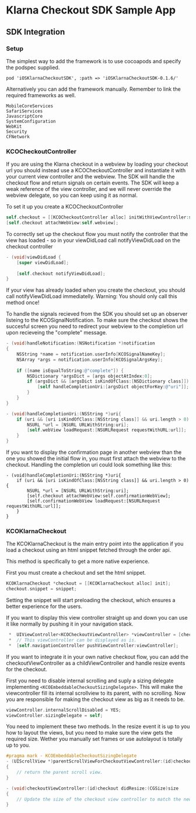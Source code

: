 # Klarna Checkout SDK Sample App

## SDK Integration

### Setup

The simplest way to add the framework is to use cocoapods and specify the podspec supplied.

```
pod 'iOSKlarnaCheckoutSDK', :path => 'iOSKlarnaCheckoutSDK-0.1.6/'
```

Alternatively you can add the framework manually. Remember to link the required frameworks as well.

```
MobileCoreServices
SafariServices
JavascriptCore
SystemConfiguration
WebKit
Security
CFNetwork
```

### KCOCheckoutController

If you are using the Klarna checkout in a webview by loading your checkout url you should instead use a KCOCheckoutController and instantiate it with your current view controller and the webview. The SDK will handle the checkout flow and return signals on certain events. The SDK will keep a weak reference of the view controller, and we will never override the webview delegate, so you can keep using it as normal.

To set it up you create a KCOCheckoutController

```objective-c
self.checkout = [[KCOCheckoutController alloc] initWithViewController:self];
[self.checkout attachWebView:self.webview];
```

To correctly set up the checkout flow you must notify the controller that the view has loaded - so in your viewDidLoad call notifyViewDidLoad on the checkout controller

```objective-c
- (void)viewDidLoad {
    [super viewDidLoad];
    
    [self.checkout notifyViewDidLoad];
}
```

If your view has already loaded when you create the checkout, you should call notifyViewDidLoad immediatelly.
Warning: You should only call this method once!

To handle the signals recieved from the SDK you should set up an observer listeing to the KCOSignalNotification.
To make sure the checkout shows the succesful screen you need to redirect your webview to the completion url upon recieveing the "complete" message.

```objective-c
- (void)handleNotification:(NSNotification *)notification
{
    NSString *name = notification.userInfo[KCOSignalNameKey];
    NSArray *args = notification.userInfo[KCOSignalArgsKey];
    
    if ([name isEqualToString:@"complete"]) {
        NSDictionary *argsDict = [args objectAtIndex:0];
        if (argsDict && [argsDict isKindOfClass:[NSDictionary class]]) {
            [self handleCompletionUri:[argsDict objectForKey:@"uri"]];
        }
    }
}

- (void)handleCompletionUri:(NSString *)uri{
    if (uri && [uri isKindOfClass:[NSString class]] && uri.length > 0) {
        NSURL *url = [NSURL URLWithString:uri];
        [self.webView loadRequest:[NSURLRequest requestWithURL:url]];
    }
}
```

If you want to display the confirmation page in another webview than the one you showed the initial flow in, you must first attach the webview to the checkout.
Handling the completion uri could look something like this:

```
- (void)handleCompletionUri:(NSString *)uri{
    if (uri && [uri isKindOfClass:[NSString class]] && uri.length > 0) {
        NSURL *url = [NSURL URLWithString:uri];
        [self.checkout attachWebView:self.confirmationWebView];
        [self.confirmationWebView loadRequest:[NSURLRequest requestWithURL:url]];
    }
}
```

### KCOKlarnaCheckout

The KCOKlarnaCheckout is the main entry point into the application if you load a checkout using an html snippet fetched through the order api.

This method is specifically to get a more native experience.

First you must create a checkout and set the html snippet.
```objective-c
KCOKlarnaCheckout *checkout = [[KCOKlarnaCheckout alloc] init];
checkout.snippet = snippet;
```

Setting the snippet will start preloading the checkout, which ensures a better experience for the users.

If you want to display this view controller straight up and down you can use it like normally by pushing it in your navigation stack.

```objective-c
 *  UIViewController<KCOCheckoutViewController> *viewController = [checkout checkoutViewController];
 *  // This viewController can be displayed as is.
 *  [self.navigationController pushViewController:viewController];
```

If you want to integrate it in your own native checkout flow, you can add the checkoutViewController as a childViewController and handle resize events for the checkout.

First you need to disable internal scrolling and suply a sizing delegate implementing ```<KCOEmbeddableCheckoutSizingDelegate>```. This will make the viewcontroller fill its internal scrollview to its parent, with no scrolling. Now you are responsible for making the checkout view as big as it needs to be.

```objective-c
viewController.internalScrollDisabled = YES;
viewController.sizingDelegate = self;
```

You need to implement these two methods. In the resize event it is up to you how to layout the views, but you need to make sure the view gets the required size. Wether you manually set frames or use autolayout is totally up to you.

```objective-c
#pragma mark - KCOEmbeddableCheckoutSizingDelegate
- (UIScrollView *)parentScrollViewForCheckoutViewController:(id)checkout
{
    // return the parent scroll view.
}

- (void)checkoutViewController:(id)checkout didResize:(CGSize)size
{
    // Update the size of the checkout view controller to match the new size.
}
```
